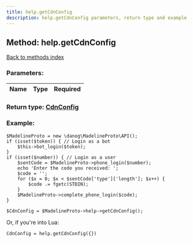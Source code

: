 ```yaml
---
title: help.getCdnConfig
description: help.getCdnConfig parameters, return type and example
---
```

## Method: help.getCdnConfig  
[Back to methods index](index.md)


### Parameters:

| Name     |    Type       | Required |
|----------|:-------------:|---------:|


### Return type: [CdnConfig](../types/CdnConfig.md)

### Example:


```
$MadelineProto = new \danog\MadelineProto\API();
if (isset($token)) { // Login as a bot
    $this->bot_login($token);
}
if (isset($number)) { // Login as a user
    $sentCode = $MadelineProto->phone_login($number);
    echo 'Enter the code you received: ';
    $code = '';
    for ($x = 0; $x < $sentCode['type']['length']; $x++) {
        $code .= fgetc(STDIN);
    }
    $MadelineProto->complete_phone_login($code);
}

$CdnConfig = $MadelineProto->help->getCdnConfig();
```

Or, if you're into Lua:

```
CdnConfig = help.getCdnConfig({})
```

